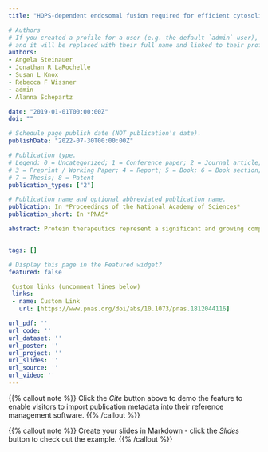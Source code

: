 ```yaml
---
title: "HOPS-dependent endosomal fusion required for efficient cytosolic delivery of therapeutic peptides and small proteins"

# Authors
# If you created a profile for a user (e.g. the default `admin` user), write the username (folder name) here
# and it will be replaced with their full name and linked to their profile.
authors:
- Angela Steinauer
- Jonathan R LaRochelle
- Susan L Knox
- Rebecca F Wissner
- admin
- Alanna Schepartz

date: "2019-01-01T00:00:00Z"
doi: ""

# Schedule page publish date (NOT publication's date).
publishDate: "2022-07-30T00:00:00Z"

# Publication type.
# Legend: 0 = Uncategorized; 1 = Conference paper; 2 = Journal article;
# 3 = Preprint / Working Paper; 4 = Report; 5 = Book; 6 = Book section;
# 7 = Thesis; 8 = Patent
publication_types: ["2"]

# Publication name and optional abbreviated publication name.
publication: In *Proceedings of the National Academy of Sciences*
publication_short: In *PNAS*

abstract: Protein therapeutics represent a significant and growing component of the modern pharmacopeia, but their potential to treat human disease is limited because most proteins fail to traffic across biological membranes. Recently, we discovered a class of cell-permeant miniature proteins (CPMPs) containing a precisely defined, penta-arginine (penta-Arg) motif that traffics readily to the cytosol and nucleus of mammalian cells with efficiencies that rival those of hydrocarbon-stapled peptides active in animals and man. Like many cell-penetrating peptides (CPPs), CPMPs enter the endocytic pathway; the difference is that CPMPs containing a penta-Arg motif are released efficiently from endosomes, while other CPPs are not. Here, we seek to understand how CPMPs traffic from endosomes into the cytosol and what factors contribute to the efficiency of endosomal release. First, using two complementary cell-based assays …


tags: []

# Display this page in the Featured widget?
featured: false

 Custom links (uncomment lines below)
 links:
 - name: Custom Link
   url: [https://www.pnas.org/doi/abs/10.1073/pnas.1812044116]

url_pdf: ''
url_code: ''
url_dataset: ''
url_poster: ''
url_project: ''
url_slides: ''
url_source: ''
url_video: ''
---
```


{{% callout note %}}
Click the *Cite* button above to demo the feature to enable visitors to import publication metadata into their reference management software.
{{% /callout %}}

{{% callout note %}}
Create your slides in Markdown - click the *Slides* button to check out the example.
{{% /callout %}}
